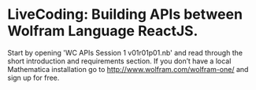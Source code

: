 # LiveCoding: Building APIs between Wolfram Language ReactJS.

Start by opening 'WC APIs Session 1 v01r01p01.nb' and read through the short introduction and requirements section.  If you don’t have a local Mathematica installation go to http://www.wolfram.com/wolfram-one/ and sign up for free.
